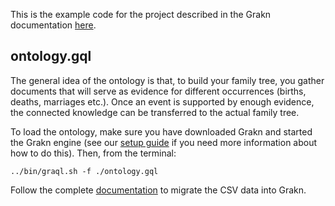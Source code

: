 This is the example code for the project described in the Grakn documentation [here](https://grakn.ai/pages/documentation/examples/CSV-migration.html).

## ontology.gql
       
The general idea of the ontology is that, to build your family tree, you gather documents that will serve as evidence for different occurrences (births, deaths, marriages etc.). Once an event is supported by enough evidence, the connected knowledge can be transferred to the actual family tree. 

To load the ontology, make sure you have downloaded Grakn and started the Grakn engine (see our [setup guide](https://grakn.ai/pages/documentation/get-started/setup-guide.html) if you need more information about how to do this). Then, from the terminal: 

```
../bin/graql.sh -f ./ontology.gql
```


Follow the complete [documentation](https://grakn.ai/pages/documentation/examples/CSV-migration.html) to migrate the CSV data into Grakn.